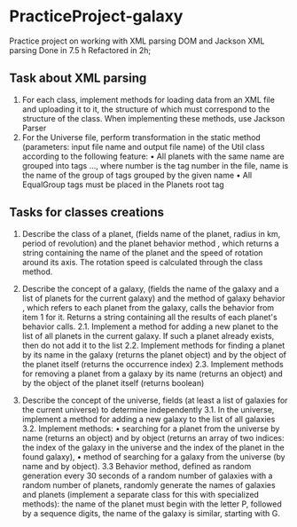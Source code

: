 # PracticeProject-galaxy

Practice project on working with XML parsing DOM and Jackson XML parsing
Done in 7.5 h
Refactored in 2h;

## Task about XML parsing
1. For each class, implement methods for loading data from an XML file and uploading it to it, the structure of which must correspond to the structure of the class. When implementing these methods, use Jackson Parser
2. For the Universe file, perform transformation in the static method (parameters: input file name and output file name) of the Util class according to the following feature:
   • All planets with the same name are grouped into tags
   <EqualGroup number=”i” name=””>…</EqualGroup>, where number is the tag number in the file, name is the name of the group of tags grouped by the given name
   • All EqualGroup tags must be placed in the Planets root tag
## Tasks for classes creations
1. Describe the class of a planet, (fields name of the planet, radius in km, period of revolution) and the planet behavior method , which returns a string containing the name of the planet and the speed of rotation around its axis. The rotation speed is calculated through the class method.
2. Describe the concept of a galaxy, (fields the name of the galaxy and a list of planets for the current galaxy) and the method of galaxy behavior , which refers to each planet from the galaxy, calls the behavior from item 1 for it. Returns a string containing all the results of each planet's behavior calls.
   2.1. Implement a method for adding a new planet to the list of all planets in the current galaxy. If such a planet already exists, then do not add it to the list
   2.2. Implement methods for finding a planet by its name in the galaxy (returns the planet object) and by the object of the planet itself (returns the occurrence index)
   2.3. Implement methods for removing a planet from a galaxy by its name (returns an object) and by the object of the planet itself (returns boolean)

3. Describe the concept of the universe, fields (at least a list of galaxies for the current universe) to determine independently
   3.1. In the universe, implement a method for adding a new galaxy to the list of all galaxies
   3.2. Implement methods:
   • searching for a planet from the universe by name (returns an object) and by object (returns an array of two indices: the index of the galaxy in the universe and the index of the planet in the found galaxy),
   • method of searching for a galaxy from the universe (by name and by object).
   3.3 Behavior method, defined as random generation every 30 seconds of a random number of galaxies with a random number of planets, randomly generate the names of galaxies and planets (implement a separate class for this with specialized methods): the name of the planet must begin with the letter P, followed by a sequence digits, the name of the galaxy is similar, starting with G.




